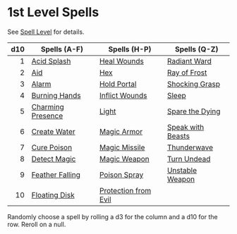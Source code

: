 # 1st Level Spells

See [Spell Level](../../Spell%20Level.md) for details.

| d10 | Spells (A-F)                                | Spells (H-P)                                        | Spells (Q-Z)                                  |
| --: | ------------------------------------------- | --------------------------------------------------- | --------------------------------------------- |
|   1 | [Acid Splash](../Level%200/Acid%20Splash.md)             | [Heal Wounds](Heal%20Wounds.md)                     | [Radiant Ward](Radiant%20Ward.md)             |
|   2 | [Aid](Aid.md)                               | [Hex](Hex.md)                                       | [Ray of Frost](../Level%200/Ray%20of%20Frost.md)           |
|   3 | [Alarm](Alarm.md)                           | [Hold Portal](Hold%20Portal.md)                     | [Shocking Grasp](../Level%200/Shocking%20Grasp.md)         |
|   4 | [Burning Hands](Burning%20Hands.md)         | [Inflict Wounds](Inflict%20Wounds.md)               | [Sleep](Sleep.md)                             |
|   5 | [Charming Presence](Charming%20Presence.md) | [Light](../Level%200/Light.md)                                   | [Spare the Dying](Spare%20the%20Dying.md)     |
|   6 | [Create Water](Create%20Water.md)           | [Magic Armor](Magic%20Armor.md)                     | [Speak with Beasts](Speak%20with%20Beasts.md) |
|   7 | [Cure Poison](Cure%20Poison.md)             | [Magic Missile](Magic%20Missile.md)                 | [Thunderwave](Thunderwave.md)                 |
|   8 | [Detect Magic](Detect%20Magic.md)           | [Magic Weapon](Magic%20Weapon.md)                   | [Turn Undead](Turn%20Undead.md)               |
|   9 | [Feather Falling](Feather%20Falling.md)     | [Poison Spray](Poison%20Spray.md)                   | [Unstable Weapon](Unstable%20Weapon.md)       |
|  10 | [Floating Disk](Floating%20Disk.md)         | [Protection from Evil](Protection%20from%20Evil.md) |                                               |

Randomly choose a spell by rolling a d3 for the column and a d10 for the row. Reroll on a null.
